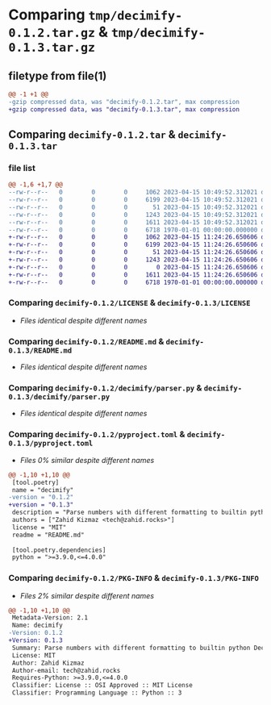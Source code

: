 # Comparing `tmp/decimify-0.1.2.tar.gz` & `tmp/decimify-0.1.3.tar.gz`

## filetype from file(1)

```diff
@@ -1 +1 @@
-gzip compressed data, was "decimify-0.1.2.tar", max compression
+gzip compressed data, was "decimify-0.1.3.tar", max compression
```

## Comparing `decimify-0.1.2.tar` & `decimify-0.1.3.tar`

### file list

```diff
@@ -1,6 +1,7 @@
--rw-r--r--   0        0        0     1062 2023-04-15 10:49:52.312021 decimify-0.1.2/LICENSE
--rw-r--r--   0        0        0     6199 2023-04-15 10:49:52.312021 decimify-0.1.2/README.md
--rw-r--r--   0        0        0       51 2023-04-15 10:49:52.312021 decimify-0.1.2/decimify/__init__.py
--rw-r--r--   0        0        0     1243 2023-04-15 10:49:52.312021 decimify-0.1.2/decimify/parser.py
--rw-r--r--   0        0        0     1611 2023-04-15 10:49:52.312021 decimify-0.1.2/pyproject.toml
--rw-r--r--   0        0        0     6718 1970-01-01 00:00:00.000000 decimify-0.1.2/PKG-INFO
+-rw-r--r--   0        0        0     1062 2023-04-15 11:24:26.650606 decimify-0.1.3/LICENSE
+-rw-r--r--   0        0        0     6199 2023-04-15 11:24:26.650606 decimify-0.1.3/README.md
+-rw-r--r--   0        0        0       51 2023-04-15 11:24:26.650606 decimify-0.1.3/decimify/__init__.py
+-rw-r--r--   0        0        0     1243 2023-04-15 11:24:26.650606 decimify-0.1.3/decimify/parser.py
+-rw-r--r--   0        0        0        0 2023-04-15 11:24:26.650606 decimify-0.1.3/decimify/py.typed
+-rw-r--r--   0        0        0     1611 2023-04-15 11:24:26.650606 decimify-0.1.3/pyproject.toml
+-rw-r--r--   0        0        0     6718 1970-01-01 00:00:00.000000 decimify-0.1.3/PKG-INFO
```

### Comparing `decimify-0.1.2/LICENSE` & `decimify-0.1.3/LICENSE`

 * *Files identical despite different names*

### Comparing `decimify-0.1.2/README.md` & `decimify-0.1.3/README.md`

 * *Files identical despite different names*

### Comparing `decimify-0.1.2/decimify/parser.py` & `decimify-0.1.3/decimify/parser.py`

 * *Files identical despite different names*

### Comparing `decimify-0.1.2/pyproject.toml` & `decimify-0.1.3/pyproject.toml`

 * *Files 0% similar despite different names*

```diff
@@ -1,10 +1,10 @@
 [tool.poetry]
 name = "decimify"
-version = "0.1.2"
+version = "0.1.3"
 description = "Parse numbers with different formatting to builtin python Decimal."
 authors = ["Zahid Kizmaz <tech@zahid.rocks>"]
 license = "MIT"
 readme = "README.md"
 
 [tool.poetry.dependencies]
 python = ">=3.9.0,<=4.0.0"
```

### Comparing `decimify-0.1.2/PKG-INFO` & `decimify-0.1.3/PKG-INFO`

 * *Files 2% similar despite different names*

```diff
@@ -1,10 +1,10 @@
 Metadata-Version: 2.1
 Name: decimify
-Version: 0.1.2
+Version: 0.1.3
 Summary: Parse numbers with different formatting to builtin python Decimal.
 License: MIT
 Author: Zahid Kizmaz
 Author-email: tech@zahid.rocks
 Requires-Python: >=3.9.0,<=4.0.0
 Classifier: License :: OSI Approved :: MIT License
 Classifier: Programming Language :: Python :: 3
```

